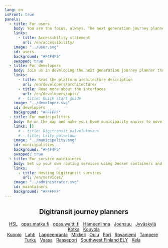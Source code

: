 ```yaml
---
lang: en
isFront: true
panels:
  - title: For users
    body: You are the focus, always. The next generation journey planner pinpoints your location and shows nearby routes, stops and timetables, in real time! Real time means that you will see the location of buses and trains, as well as the accurate times of arrival at the stops. No more time wasted waiting. The service filters unnecessary information and tells what is going on around you and how to get to your destination more conveniently. In the future, the real time service will cover the whole country.
    links:
      - title: Accessibility statement
        url: /en/accessibility/
    image: "../user.svg"
    id: users
    background: "#F4F4F5"
    swapped: true
  - title: For developers
    body: Join us in developing the next generation journey planner that is used by hundreds of thousands of people every day. Probably by you, too. You can develop the service further as a whole or improve just one part of it. Make use of the code, create something new, and show it to others! You’ll be using state-of-the-art browser technology and will soon become familiar with the development environment. Roll up your sleeves and download Digitransit. The code is open-source.
    links:
      - title: Read the platform architecture description
        url: /en/developers/architecture/
      - title: Read more about the interfaces
        url: /en/developers/apis/
      # - title: Quick start guide
    image: "../developer.svg"
    id: developers
    background: "#FFFFFF"
  - title: For municipalities
    body: Be on the map and make your home municipality easier to move around. Join us in developing the next generation journey planner and get national visibility for your home municipality. Digitransit is an easy-to-access service platform provided by HSL, Fintraffic and Waltti Solutions Oy. Thanks to its open-source nature, all interested parties can participate in the development of the service. This is likely to result in better quality, improve security and provide data that is always up-to-date. Make sure that the route and timetable information for your municipality are available for the service platform.
    links: []
      # - title: Digitransit palvelukuvaus
      # - title: Liity palveluun
    image: "../municipality.svg"
    id: municipalities
    background: "#F4F4F5"
    swapped: true
  - title: For service maintainers
    body: Set up your own routing services using Docker containers and open source repositories from Digitransit.
    links:
      - title: Hosting Digitransit services
        url: /en/services/
    image: "../administrator.svg"
    id: maintainers
    background: "#FFFFFF"
---
```


<div align="center">

## Digitransit journey planners

[HSL](https://hsl.fi)  &nbsp; [opas.matka.fi](https://opas.matka.fi)  &nbsp; [opas.waltti.fi](https://opas.waltti.fi)  &nbsp;
[Hämeenlinna](https://hameenlinna.digitransit.fi)  &nbsp; [Joensuu](https://joensuu.digitransit.fi)  &nbsp; [Jyväskylä](https://jyvaskyla.digitransit.fi)  &nbsp;
[Kotka](https://kotka.digitransit.fi)  &nbsp; [Kouvola](https://kouvola.digitransit.fi) </br>
[Kuopio](https://kuopio.digitransit.fi)  &nbsp; [Lahti](https://lahti.digitransit.fi)  &nbsp; [Lappeenranta](https://lappeenranta.digitransit.fi)  &nbsp;
[Mikkeli](https://mikkeli.digitransit.fi)  &nbsp; [Oulu](https://reittiopas.osl.fi)  &nbsp; [Pori](https://pori.digitransit.fi)  &nbsp; [Rovaniemi](https://rovaniemi.digitransit.fi)  &nbsp;
[Tampere](https://reittiopas.tampere.fi)  &nbsp; [Turku](https://reittiopas.foli.fi)  &nbsp; [Vaasa](https://vaasa.digitransit.fi)  &nbsp; [Raasepori](https://bosse.digitransit.fi) &nbsp;
[Southwest Finland ELY](https://reittiopas.seutuplus.fi) &nbsp; [Kela](https://kelareitit.digitransit.fi) &nbsp;

</div>